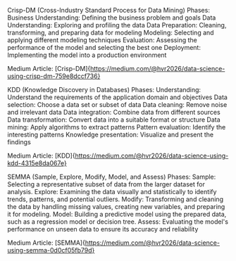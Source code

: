 
Crisp-DM (Cross-Industry Standard Process for Data Mining)
Phases: 
Business Understanding: Defining the business problem and goals 
Data Understanding: Exploring and profiling the data 
Data Preparation: Cleaning, transforming, and preparing data for modeling 
Modeling: Selecting and applying different modeling techniques 
Evaluation: Assessing the performance of the model and selecting the best one 
Deployment: Implementing the model into a production environment 

Medium Article: [Crisp-DM]{https://medium.com/@hvr2026/data-science-using-crisp-dm-759e8dccf736}

KDD (Knowledge Discovery in Databases)
Phases:
Understanding: Understand the requirements of the application domain and objectives 
Data selection: Choose a data set or subset of data 
Data cleaning: Remove noise and irrelevant data 
Data integration: Combine data from different sources 
Data transformation: Convert data into a suitable format or structure 
Data mining: Apply algorithms to extract patterns 
Pattern evaluation: Identify the interesting patterns 
Knowledge presentation: Visualize and present the findings 

Medium Article: [KDD]{https://medium.com/@hvr2026/data-science-using-kdd-4315e8da067e}

SEMMA (Sample, Explore, Modify, Model, and Assess)
Phases:
Sample: Selecting a representative subset of data from the larger dataset for analysis. 
Explore: Examining the data visually and statistically to identify trends, patterns, and potential outliers. 
Modify: Transforming and cleaning the data by handling missing values, creating new variables, and preparing it for modeling. 
Model: Building a predictive model using the prepared data, such as a regression model or decision tree. 
Assess: Evaluating the model's performance on unseen data to ensure its accuracy and reliability

Medium Article: [SEMMA]{https://medium.com/@hvr2026/data-science-using-semma-0d0cf05fb79d}

